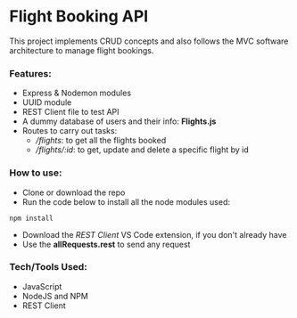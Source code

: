 # Flight Booking API
This project implements CRUD concepts and also follows the MVC software architecture to manage flight bookings.

### Features:
- Express & Nodemon modules
- UUID module
- REST Client file to test API
- A dummy database of users and their info: **Flights.js**
- Routes to carry out tasks:
    - */flights*: to get all the flights booked
    - */flights/:id*: to get, update and delete a specific flight by id

### How to use:
- Clone or download the repo
- Run the code below to install all the node modules used:
```
npm install
```
- Download the *REST Client* VS Code extension, if you don't already have
- Use the **allRequests.rest** to send any request

### Tech/Tools Used:
- JavaScript
- NodeJS and NPM
- REST Client